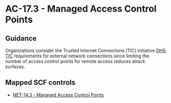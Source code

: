 # AC-17.3 - Managed Access Control Points
## Guidance
Organizations consider the Trusted Internet Connections (TIC) initiative [DHS TIC](#4f42ee6e-86cc-403b-a51f-76c2b4f81b54) requirements for external network connections since limiting the number of access control points for remote access reduces attack surfaces.
## Mapped SCF controls
- [NET-14.3 - Managed Access Control Points](../scf/net-143-managedaccesscontrolpoints.md)